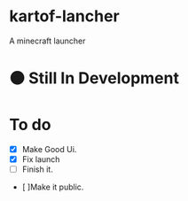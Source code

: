 # kartof-lancher
A minecraft launcher


# 🟠 Still In Development


# To do
- [x] Make Good Ui.
- [x] Fix launch 
- [ ] Finish it.
- [ ]Make it public.
